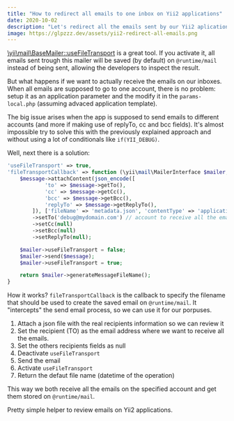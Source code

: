```yaml
---
title: "How to redirect all emails to one inbox on Yii2 applications"
date: 2020-10-02
description: "Let's redirect all the emails sent by our Yii2 aplication to our inbox while developing it. This way we don't need to inspect emails stored in @runtime/mail."
image: https://glpzzz.dev/assets/yii2-redirect-all-emails.png
---
```

[\yii\mail\BaseMailer::useFileTransport](https://www.yiiframework.com/doc/api/2.0/yii-mail-basemailer#$useFileTransport-detail) is a great tool. If you activate it, all
emails sent trough this mailer will be saved (by default) on `@runtime/mail`
instead of being sent, allowing the developers to inspect the result. 

But what happens if we want to actually receive the emails on our inboxes. When
all emails are supposed to go to one account, there is no problem: setup it as
an application parameter and the modify it in the `params-local.php` (assuming advaced
application template).

The big issue arises when the app is supposed to send emails to different
accounts (and more if making use of replyTo, cc and bcc fields). It's almost impossible try
to solve this with the previously explained approach and without using a lot of conditionals like `if(YII_DEBUG)`.

Well, next there is a solution: 

```php
'useFileTransport' => true,
'fileTransportCallback' => function (\yii\mail\MailerInterface $mailer, \yii\mail\MessageInterface $message) {
    $message->attachContent(json_encode([
            'to' => $message->getTo(),
            'cc' => $message->getCc(),
            'bcc' => $message->getBcc(),
            'replyTo' => $message->getReplyTo(),
        ]), ['fileName' => 'metadata.json', 'contentType' => 'application/json'])
        ->setTo('debug@mydomain.com') // account to receive all the emails
        ->setCc(null)
        ->setBcc(null)
        ->setReplyTo(null);

    $mailer->useFileTransport = false;
    $mailer->send($message);
    $mailer->useFileTransport = true;

    return $mailer->generateMessageFileName();
}

```

How it works? `fileTransportCallback` is the callback to specify the filename that should be used to create the saved email on `@runtime/mail`. It "intercepts" the send email process, so we can use it for our porpuses.

1. Attach a json file with the real recipients information so we can review it
2. Set the recipient (TO) as the email address where we want to receive all the
   emails.
3. Set the others recipients fields as null
4. Deactivate `useFileTransport`
5. Send the email
6. Activate `useFileTransport`
7. Return the defaut file name (datetime of the operation)

This way we both receive all the emails on the specified account and get them stored
on `@runtime/mail`.

Pretty simple helper to review emails on Yii2 applications.
